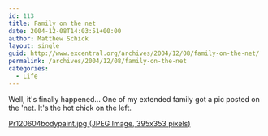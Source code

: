 ```yaml
---
id: 113
title: Family on the net
date: 2004-12-08T14:03:51+00:00
author: Matthew Schick
layout: single
guid: http://www.excentral.org/archives/2004/12/08/family-on-the-net/
permalink: /archives/2004/12/08/family-on-the-net
categories:
  - Life
---
```

Well, it's finally happened...  One of my extended family got a pic posted on the 'net.  It's the hot chick on the left.

<a href="http://www.priceless420.com/Pr120604bodypaint.jpg">Pr120604bodypaint.jpg (JPEG Image, 395x353 pixels)</a>
